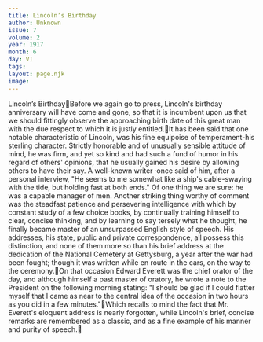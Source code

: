 ```yaml
---
title: Lincoln’s Birthday
author: Unknown
issue: 7
volume: 2
year: 1917
month: 6
day: VI
tags:
layout: page.njk
image:
---
```

Lincoln’s BirthdayBefore we again go to press, Lincoln's birthday anniversary will have come and gone, so that it is incumbent upon us that we should fittingly observe the approaching birth date of this great man with the due respect to which it is justly entitled.It has been said that one notable characteristic of Lincoln, was his fine equipoise of temperament-his sterling character. Strictly honorable and of unusually sensible attitude of mind, he was firm, and yet so kind and had such a fund of humor in his regard of others' opinions, that he usually gained his desire by allowing others to have their say. A well-known writer ·once said of him, after a personal interview, "He seems to me somewhat like a ship's cable-swaying with the tide, but holding fast at both ends." Of one thing we are sure: he was a capable manager of men. Another striking thing worthy of comment was the steadfast patience and persevering intelligence with which by constant study of a few choice books, by continually training himself to clear, concise thinking, and by learning to say tersely what he thought, he finally became master of an unsurpassed English style of speech. His addresses, his state, public and private correspondence, all possess this distinction, and none of them more so than his brief address at the dedication of the National Cemetery at Gettysburg, a year after the war had been fought; though it was written while en route in the cars, on the way to the ceremony.On that occasion Edward Everett was the chief orator of the day, and although himself a past master of oratory, he wrote a note to the President on the following morning stating: "I should be glad if I could flatter myself that I came as near to the central idea of the occasion in two hours as you did in a few minutes."Which recalls to mind the fact that Mr. Everett's eloquent address is nearly forgotten, while Lincoln's brief, concise remarks are remembered as a classic, and as a fine example of his manner and purity of speech.
